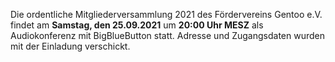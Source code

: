 <!--
.. title: Mitgliederversammlung 2021-09-25
.. slug: mitgliederversammlung-2021-09-25
.. date: 2021-08-22 11:40:00 UTC+02:00
.. tags: 
.. category: 
.. link: 
.. description: 
.. type: text
-->

Die ordentliche Mitgliederversammlung 2021
des Fördervereins Gentoo e.V. findet
am **Samstag, den 25.09.2021**
um **20:00 Uhr MESZ**
als Audiokonferenz mit BigBlueButton statt.
Adresse und Zugangsdaten wurden mit der Einladung verschickt.
